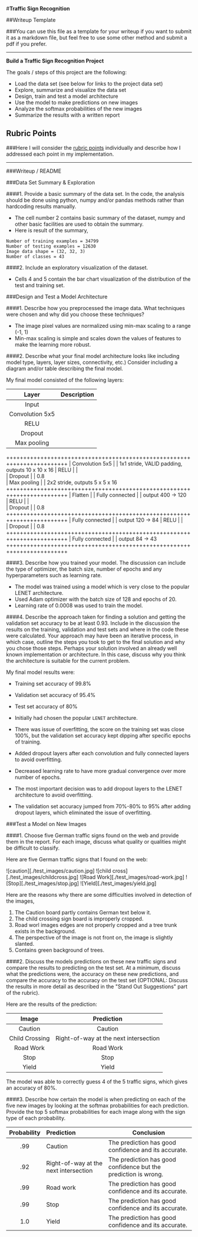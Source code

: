 #**Traffic Sign Recognition** 

##Writeup Template

###You can use this file as a template for your writeup if you want to submit it as a markdown file, but feel free to use some other method and submit a pdf if you prefer.

---

**Build a Traffic Sign Recognition Project**

The goals / steps of this project are the following:
* Load the data set (see below for links to the project data set)
* Explore, summarize and visualize the data set
* Design, train and test a model architecture
* Use the model to make predictions on new images
* Analyze the softmax probabilities of the new images
* Summarize the results with a written report



## Rubric Points
###Here I will consider the [rubric points](https://review.udacity.com/#!/rubrics/481/view) individually and describe how I addressed each point in my implementation.  

---
###Writeup / README

###Data Set Summary & Exploration

####1. Provide a basic summary of the data set. In the code, the analysis should be done using python, numpy and/or pandas methods rather than hardcoding results manually.

- The cell number 2 contains basic summary of the dataset, numpy and other basic facilities are used to obtain the summary.
- Here is result of the summary, 

```
Number of training examples = 34799
Number of testing examples = 12630
Image data shape = (32, 32, 3)
Number of classes = 43
```


####2. Include an exploratory visualization of the dataset.

- Cells 4 and 5 contain the bar chart visualization of the distribution of the test and training set.

###Design and Test a Model Architecture

####1. Describe how you preprocessed the image data. What techniques were chosen and why did you choose these techniques?
- The image pixel values are normalized using min-max scaling to a range (-1, 1)
- Min-max scaling is simple and scales down the values of features to make the learning more robust. 


####2. Describe what your final model architecture looks like including model type, layers, layer sizes, connectivity, etc.) Consider including a diagram and/or table describing the final model.

My final model consisted of the following layers:

| Layer         		|     Description	        					
|:---------------------:|:---------------------------------------------:| 
| Input                 |	| 32x32x3 RGB image   							
| Convolution 5x5     	|       | 1x1 stride, VALID padding, outputs 28 x 28 x 6 
| RELU			|	|												
| Dropout               |	| 0.8												
| Max pooling	      	|       | 2x2 stride, outputs 14x14x6 
++++++++++++++++++++++++++++++++++++++++++++++++++++++++++++++++++++++++
| Convolution 5x5     	|       | 1x1 stride, VALID padding, outputs 10 x 10 x 16
| RELU			|	|												
| Dropout               |	| 0.8												
| Max pooling	      	|       | 2x2 stride, outputs 5 x 5 x 16 
++++++++++++++++++++++++++++++++++++++++++++++++++++++++++++++++++++++++
| Flatten               |
| Fully connected       |	| output 400 -> 120        									
| RELU			|	|												
| Dropout               |	| 0.8												
++++++++++++++++++++++++++++++++++++++++++++++++++++++++++++++++++++++++
| Fully connected       |	| output 120 -> 84 
| RELU			|	|												
| Dropout               |	| 0.8												
++++++++++++++++++++++++++++++++++++++++++++++++++++++++++++++++++++++++
| Fully connected       |	| output 84 -> 43
++++++++++++++++++++++++++++++++++++++++++++++++++++++++++++++++++++++++

 


####3. Describe how you trained your model. The discussion can include the type of optimizer, the batch size, number of epochs and any hyperparameters such as learning rate.

- The model was trained using a model which is very close to the popular LENET architecture. 
- Used Adam optimizer with the batch size of 128 and epochs of 20.
- Learning rate of 0.0008 was used to train the model.

####4. Describe the approach taken for finding a solution and getting the validation set accuracy to be at least 0.93. Include in the discussion the results on the training, validation and test sets and where in the code these were calculated. Your approach may have been an iterative process, in which case, outline the steps you took to get to the final solution and why you chose those steps. Perhaps your solution involved an already well known implementation or architecture. In this case, discuss why you think the architecture is suitable for the current problem.

My final model results were:
- Training set accuracy of 99.8%
- Validation set accuracy of 95.4% 
- Test set accuracy of 80% 

- Initially had chosen the popular `LENET` architecture.
- There was issue of overfitting, the score on the training set was close 100%, but the validation set accuracy kept dipping after specific epochs of training.
- Added dropout layers after each convolution and fully connected layers to avoid overfitting.
- Decreased learning rate to have more gradual convergence over more number of epochs.
- The most important decision was to add dropout layers to the LENET architecture to avoid overfitting.
- The validation set accuracy jumped from 70%-80% to 95% after adding dropout layers, which eliminated the issue of overfitting. 
 
###Test a Model on New Images

####1. Choose five German traffic signs found on the web and provide them in the report. For each image, discuss what quality or qualities might be difficult to classify.

Here are five German traffic signs that I found on the web:

![caution][./test_images/caution.jpg] ![child cross][./test_images/childcross.jpg] ![Road Work][./test_images/road-work.jpg] 
![Stop][./test_images/stop.jpg] ![Yield][./test_images/yield.jpg]

Here are the reasons why there are some difficulties involved in detection of the images, 
1. The Caution board partly contains German text below it.
2. The child crossing sign board is improperly cropped.
3. Road worl images edges are not properly cropped and a tree trunk exists in the background.
4. The perspective of the image is not front on, the image is slightly slanted.
5. Contains green background of trees. 

####2. Discuss the models predictions on these new traffic signs and compare the results to predicting on the test set. At a minimum, discuss what the predictions were, the accuracy on these new predictions, and compare the accuracy to the accuracy on the test set (OPTIONAL: Discuss the results in more detail as described in the "Stand Out Suggestions" part of the rubric).

Here are the results of the prediction:

| Image			        |     Prediction	        					
|:---------------------:|:---------------------------------------------:| 
| Caution			| Caution 
| Child Crossing		| Right-of-way at the next intersection 
| Road Work			| Road Work
| Stop				| Stop 
| Yield				| Yield 


The model was able to correctly guess 4 of the 5 traffic signs, which gives an accuracy of 80%. 

####3. Describe how certain the model is when predicting on each of the five new images by looking at the softmax probabilities for each prediction. Provide the top 5 softmax probabilities for each image along with the sign type of each probability. 


| Probability         	|     Prediction	                |Conclusion
|:---------------------:|:--------------------------------------|--------------------------------------------------
| .99         		| Caution  				|The prediction has good confidence and its accurate.
| .92     		| Right-of-way at the next intersection |The prediction has good confidence but the prediction is wrong. 
| .99			| Road work 				|The prediction has good confidence and its accurate.
| .99			| Stop 					|The prediction has good confidence and its accurate.
| 1.0 			| Yield					|The prediction has good confidence and its accurate.					





